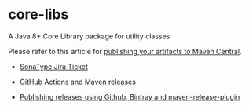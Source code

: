 # core-libs

A Java 8+ Core Library package for utility classes


Please refer to this article for [publishing your artifacts to Maven Central](https://dzone.com/articles/publish-your-artifacts-to-maven-central).


* [SonaType Jira Ticket](https://issues.sonatype.org/browse/OSSRH-69502)

* [GitHub Actions and Maven releases](https://blog.frankel.ch/github-actions-maven-releases/)

* [Publishing releases using Github, Bintray and maven-release-plugin](http://veithen.io/2013/05/26/github-bintray-maven-release-plugin.html)
